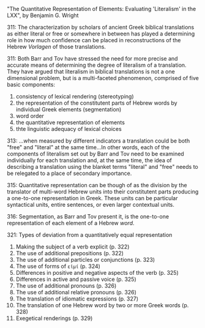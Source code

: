 "The Quantitative Representation of Elements: Evaluating 'Literalism' in the LXX", by Benjamin G. Wright

311: The characterization by scholars of ancient Greek biblical translations as either literal or free or somewhere in between has played a determining role in how much confidence can be placed in reconstructions of the Hebrew _Vorlagen_ of those translations.

311: Both Barr and Tov have stressed the need for more precise and accurate means of determining the degree of literalism of a translation. They have argued that literalism in biblical translations is not a one dimensional problem, but is a multi-faceted phenomenon, comprised of five basic components:
1) consistency of lexical rendering (stereotyping)
2) the representation of the constitutent parts of Hebrew words by individual Greek elements (segmentation)
3) word order
4) the quantitative representation of elements
5) thte linguistic adequacy of lexical choices

313: ...when measured by different indicators a translation could be both "free" and "literal" at the same time...In other words, each of the components of literalism set out by Barr and Tov need to be examined individually for each translation and, at the same time, the idea of describing a translation using the blanket terms "literal" and "free" needs to be relegated to a place of secondary importance. 

315: Quantitative representation can be though of as the division by the translator of multi-word Hebrew units into their constitutent parts producing a one-to-one representation in Greek. These units can be particular syntactical units, entire sentences, or even larger contextual units.

316: Segmentation, as Barr and Tov present it, is the one-to-one representation of each element of a Hebrew _word_.

321: Types of deviation from a quantitatively equal representation
1) Making the subject of a verb explicit (p. 322)
2) The use of additional prepositions (p. 322)
3) The use of additional particles or conjunctions (p. 323)
4) The use of forms of `εἰμί` (p. 324)
5) Differences in positive and negative aspects of the verb (p. 325)
6) Differences in active and passive voice (p. 325)
7) The use of additional pronouns (p. 326)
8) The use of additional relative pronouns (p. 326)
9) The translation of idiomatic expressions (p. 327)
10) The translation of one Hebrew word by two or more Greek words (p. 328)
11) Exegetical renderings (p. 329)
